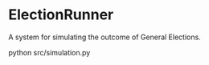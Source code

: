 ElectionRunner
==============

A system for simulating the outcome of General Elections.

python src/simulation.py

